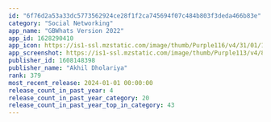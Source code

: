 ```yaml
---
id: "6f76d2a53a33dc5773562924ce28f1f2ca745694f07c484b803f3deda466b83e"
category: "Social Networking"
app_name: "GBWhats Version 2022"
app_id: 1628290410
app_icon: https://is1-ssl.mzstatic.com/image/thumb/Purple116/v4/31/01/1f/31011f6f-7fe6-c2f0-fb10-fa903379fb54/AppIcon-0-0-1x_U007epad-0-0-P3-85-220.png/1024x1024bb.png
app_screenshot: https://is1-ssl.mzstatic.com/image/thumb/Purple113/v4/82/ff/18/82ff18b0-9d35-16a2-0c91-2da9f0d95f96/000d23a5-66e2-4d8b-be42-a7b4521fd9c8_66.png/1284x2778bb.png
publisher_id: 1608148398
publisher_name: "Akhil Dholariya"
rank: 379
most_recent_release: 2024-01-01 00:00:00
release_count_in_past_year: 4
release_count_in_past_year_category: 20
release_count_in_past_year_top_in_category: 43
---
```

